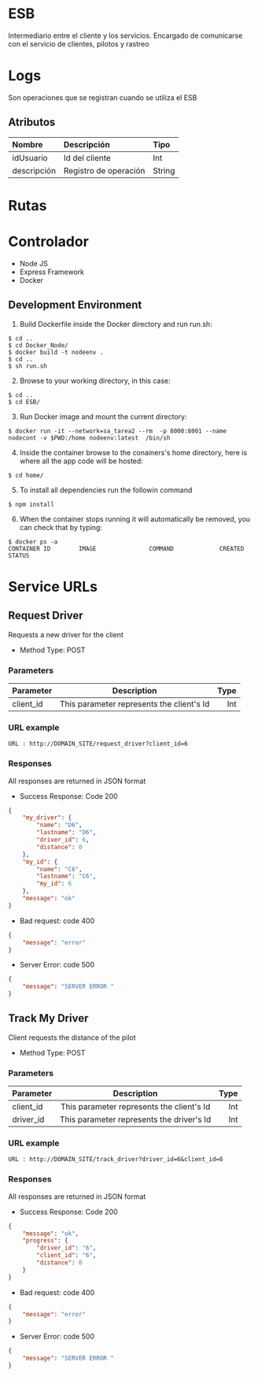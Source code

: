 # ESB
Intermediario entre el cliente y los servicios.
Encargado de comunicarse con el servicio de clientes, pilotos y rastreo


# Logs 
Son operaciones que se registran cuando se utiliza el ESB
## Atributos
<!---->
| Nombre     | Descripción | Tipo    |
| :---          |    :----   |          :--- |
| idUsuario    | Id del cliente      | Int   |
| descripción    | Registro de operación      | String   | 
<!---->


# Rutas


# Controlador


* Node JS
* Express Framework
* Docker

## Development Environment
1. Build Dockerfile inside the Docker directory and run run.sh:
```docker
$ cd ..
$ cd Docker_Node/
$ docker build -t nodeenv .
$ cd ..
$ sh run.sh
```
2. Browse to your working directory, in this case:
```
$ cd ..
$ cd ESB/
```
3. Run Docker image and mount the current directory:
```docker
$ docker run -it --network=sa_tarea2 --rm  -p 8000:8001 --name nodecont -v $PWD:/home nodeenv:latest  /bin/sh
```
4. Inside the container browse to the conainers's home directory, here is where all the app code will be hosted:
```
$ cd home/
```
5. To install all dependencies run the followin command
```
$ npm install
```
6. When the container stops running it will automatically be removed, you can check that by typing:
```docker
$ docker ps -a
CONTAINER ID        IMAGE               COMMAND             CREATED          STATUS
```
# Service URLs

## Request Driver
Requests a new driver for the client
* Method Type: POST

### Parameters
<!---->
| Parameter     | Description | Type    |
| :---          |    :----:   |          ---: |
| client_id    | This parameter represents the client's Id      | Int   |
<!---->

### URL example
```
URL : http://DOMAIN_SITE/request_driver?client_id=6
```
### Responses
All responses are returned in JSON format
* Success Response: Code 200
```json
{
    "my_driver": {
        "name": "D6",
        "lastname": "D6",
        "driver_id": 6,
        "distance": 0
    },
    "my_id": {
        "name": "C6",
        "lastname": "C6",
        "my_id": 6
    },
    "message": "ok"
}
```
* Bad request: code 400
```json
{
    "message": "error"
}
```
* Server Error: code 500
```json
{
    "message": "SERVER ERROR "
}
```
## Track My Driver
Client requests the distance of the pilot
* Method Type: POST

### Parameters
<!---->
| Parameter     | Description | Type    |
| :---          |    :----:   |          ---: |
| client_id    | This parameter represents the client's Id      | Int   |
| driver_id    | This parameter represents the driver's Id      | Int   |
<!---->

### URL example
```
URL : http://DOMAIN_SITE/track_driver?driver_id=6&client_id=6
```
### Responses
All responses are returned in JSON format
* Success Response: Code 200
```json
{
    "message": "ok",
    "progress": {
        "driver_id": "6",
        "client_id": "6",
        "distance": 0
    }
}
```
* Bad request: code 400
```json
{
    "message": "error"
}
```
* Server Error: code 500
```json
{
    "message": "SERVER ERROR "
}
```